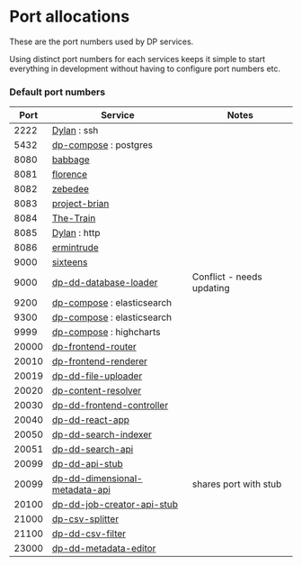 Port allocations
================

These are the port numbers used by DP services.

Using distinct port numbers for each services keeps it simple to start everything
in development without having to configure port numbers etc.

### Default port numbers

| Port  | Service | Notes
| ----- | ------- | -----
| 2222  | [Dylan](https://github.com/ONSdigital/Dylan) : ssh |
| 5432  | [dp-compose](https://github.com/ONSdigital/dp-compose) : postgres |
| 8080  | [babbage](https://github.com/ONSdigital/babbage) |
| 8081  | [florence](https://github.com/ONSdigital/florence) |
| 8082  | [zebedee](https://github.com/ONSdigital/zebedee) |
| 8083  | [project-brian](https://github.com/ONSdigital/project-brian) |
| 8084  | [The-Train](https://github.com/ONSdigital/The-Train) |
| 8085  | [Dylan](https://github.com/ONSdigital/Dylan) : http |
| 8086  | [ermintrude](https://github.com/ONSdigital/ermintrude) |
| 9000  | [sixteens](https://github.com/ONSdigital/sixteens) |
| 9000  | [dp-dd-database-loader](https://github.com/ONSdigital/dp-dd-database-loader) | Conflict - needs updating
| 9200  | [dp-compose](https://github.com/ONSdigital/dp-compose) : elasticsearch |
| 9300  | [dp-compose](https://github.com/ONSdigital/dp-compose) : elasticsearch |
| 9999  | [dp-compose](https://github.com/ONSdigital/dp-compose) : highcharts |
| 20000 | [dp-frontend-router](https://github.com/ONSdigital/dp-frontend-router) |
| 20010 | [dp-frontend-renderer](https://github.com/ONSdigital/dp-frontend-renderer) |
| 20019 | [dp-dd-file-uploader](https://github.com/ONSdigital/dp-dd-file-uploader) |
| 20020 | [dp-content-resolver](https://github.com/ONSdigital/dp-content-resolver) |
| 20030 | [dp-dd-frontend-controller](https://github.com/ONSdigital/dp-dd-frontend-controller) |
| 20040 | [dp-dd-react-app](https://github.com/ONSdigital/dp-dd-react-app) |
| 20050 | [dp-dd-search-indexer](https://github.com/ONSdigital/dp-dd-search-indexer) |
| 20051 | [dp-dd-search-api](https://github.com/ONSdigital/dp-dd-search-api) |
| 20099 | [dp-dd-api-stub](https://github.com/ONSdigital/dp-dd-api-stub) |
| 20099 | [dp-dd-dimensional-metadata-api](https://github.com/ONSdigital/dp-dd-dimensional-metadata-api) | shares port with stub
| 20100 | [dp-dd-job-creator-api-stub](https://github.com/ONSdigital/dp-dd-job-creator-api-stub) |
| 21000 | [dp-csv-splitter](https://github.com/ONSdigital/dp-csv-splitter) |
| 21100 | [dp-dd-csv-filter](https://github.com/ONSdigital/dp-dd-csv-filter) |
| 23000 | [dp-dd-metadata-editor](https://github.com/ONSdigital/dp-dd-metadata-editor) |
